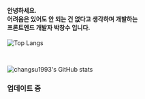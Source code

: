 <div>
 <h4>안녕하세요.
  <br/>
  어려움은 있어도 안 되는 건 없다고 생각하며 개발하는
  <br/>
  프론트엔드 개발자 박창수 입니다.
 </h4>
 
 ![Top Langs](https://github-readme-stats.vercel.app/api/top-langs/?username=changsu1993&layout=compact&theme=dark)
 
 <br/>
 
 ![changsu1993's GitHub stats](https://github-readme-stats.vercel.app/api?username=changsu1993&show_icons=true&theme=dark&hide=stars,contribs&count_private=true) 
 
  <h3>업데이트 중</h3> 
</div>
